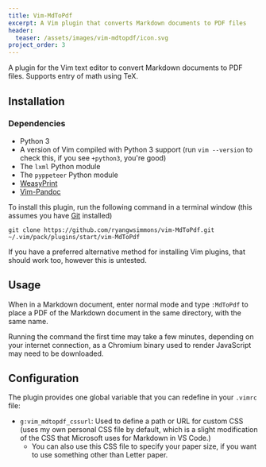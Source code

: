 ```yaml
---
title: Vim-MdToPdf
excerpt: A Vim plugin that converts Markdown documents to PDF files
header:
  teaser: /assets/images/vim-mdtopdf/icon.svg
project_order: 3
---
```


A plugin for the Vim text editor to convert Markdown documents to PDF files. Supports entry of math using TeX.

## Installation

### Dependencies
- Python 3
- A version of Vim compiled with Python 3 support (run `vim --version` to check this, if you see `+python3`, you're good)
- The `lxml` Python module
- The `pyppeteer` Python module
- [WeasyPrint](https://weasyprint.org/)
- [Vim-Pandoc](https://github.com/vim-pandoc/vim-pandoc)

To install this plugin, run the following command in a terminal window (this assumes you have [Git](https://git-scm.com/) installed)
```shell
git clone https://github.com/ryangwsimmons/vim-MdToPdf.git ~/.vim/pack/plugins/start/vim-MdToPdf
```

If you have a preferred alternative method for installing Vim plugins, that should work too, however this is untested.

## Usage
When in a Markdown document, enter normal mode and type `:MdToPdf` to place a PDF of the Markdown document in the same directory, with the same name.

Running the command the first time may take a few minutes, depending on your internet connection, as a Chromium binary used to render JavaScript may need to be downloaded.

## Configuration
The plugin provides one global variable that you can redefine in your `.vimrc` file:

- `g:vim_mdtopdf_cssurl`: Used to define a path or URL for custom CSS (uses my own personal CSS file by default, which is a slight modification of the CSS that Microsoft uses for Markdown in VS Code.)
    * You can also use this CSS file to specify your paper size, if you want to use something other than Letter paper.
